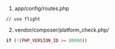 
1) app/config/routes.php
```
// use flight
```

2) vendor/composer/platform_check.php/
```php
if (!(PHP_VERSION_ID >= 80000)) 
```